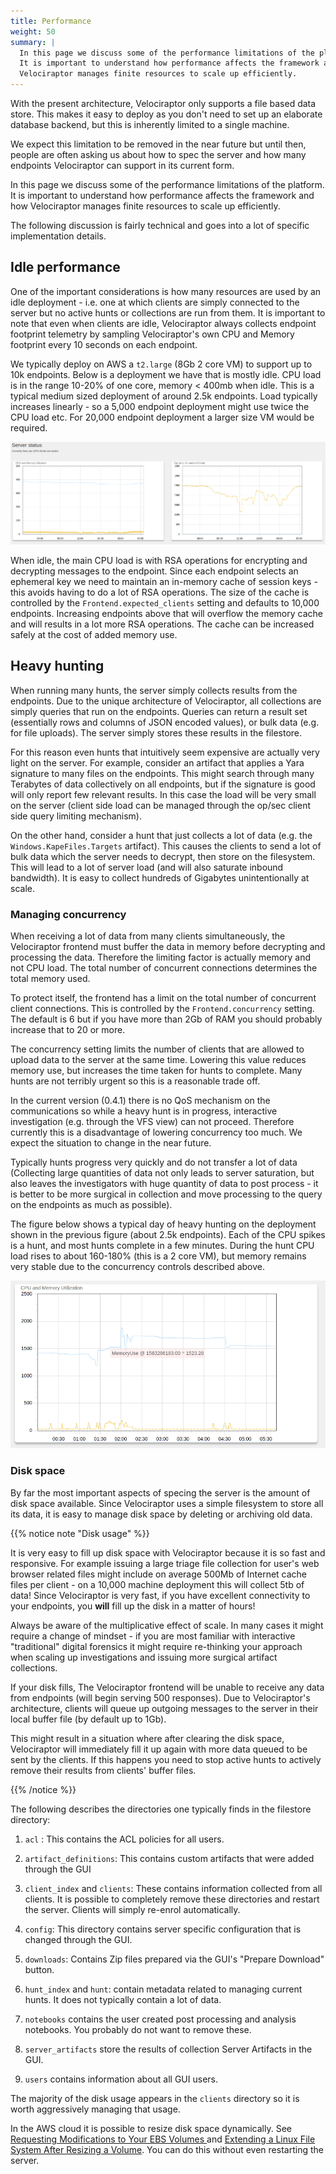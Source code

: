 ```yaml
---
title: Performance
weight: 50
summary: |
  In this page we discuss some of the performance limitations of the platform.
  It is important to understand how performance affects the framework and how
  Velociraptor manages finite resources to scale up efficiently.
---
```


With the present architecture, Velociraptor only supports a file based
data store. This makes it easy to deploy as you don't need to set up
an elaborate database backend, but this is inherently limited to a
single machine.

We expect this limitation to be removed in the near future but until
then, people are often asking us about how to spec the server and how
many endpoints Velociraptor can support in its current form.

In this page we discuss some of the performance limitations of the
platform. It is important to understand how performance affects the
framework and how Velociraptor manages finite resources to scale up
efficiently.

The following discussion is fairly technical and goes into a lot of
specific implementation details.

## Idle performance

One of the important considerations is how many resources are used by
an idle deployment - i.e. one at which clients are simply connected to
the server but no active hunts or collections are run from them. It is
important to note that even when clients are idle, Velociraptor always
collects endpoint footprint telemetry by sampling Velociraptor's own
CPU and Memory footprint every 10 seconds on each endpoint.

We typically deploy on AWS a `t2.large` (8Gb 2 core VM) to support up
to 10k endpoints. Below is a deployment we have that is mostly idle.
CPU load is in the range 10-20% of one core, memory < 400mb when
idle. This is a typical medium sized deployment of around 2.5k
endpoints. Load typically increases linearly - so a 5,000 endpoint
deployment might use twice the CPU load etc. For 20,000 endpoint
deployment a larger size VM would be required.

![Idle performance statistics](idle.png)

When idle, the main CPU load is with RSA operations for encrypting and
decrypting messages to the endpoint. Since each endpoint selects an
ephemeral key we need to maintain an in-memory cache of session keys -
this avoids having to do a lot of RSA operations. The size of the
cache is controlled by the `Frontend.expected_clients` setting and
defaults to 10,000 endpoints. Increasing endpoints above that will
overflow the memory cache and will results in a lot more RSA
operations. The cache can be increased safely at the cost of added
memory use.

## Heavy hunting

When running many hunts, the server simply collects results from the
endpoints. Due to the unique architecture of Velociraptor, all
collections are simply queries that run on the endpoints. Queries can
return a result set (essentially rows and columns of JSON encoded
values), or bulk data (e.g. for file uploads). The server simply
stores these results in the filestore.

For this reason even hunts that intuitively seem expensive are
actually very light on the server. For example, consider an artifact
that applies a Yara signature to many files on the endpoints. This
might search through many Terabytes of data collectively on all
endpoints, but if the signature is good will only report few relevant
results. In this case the load will be very small on the server
(client side load can be managed through the op/sec client side query
limiting mechanism).

On the other hand, consider a hunt that just collects a lot of data
(e.g. the `Windows.KapeFiles.Targets` artifact). This causes the
clients to send a lot of bulk data which the server needs to decrypt,
then store on the filesystem. This will lead to a lot of server load
(and will also saturate inbound bandwidth). It is easy to collect
hundreds of Gigabytes unintentionally at scale.

### Managing concurrency

When receiving a lot of data from many clients simultaneously, the
Velociraptor frontend must buffer the data in memory before decrypting
and processing the data. Therefore the limiting factor is actually
memory and not CPU load. The total number of concurrent connections
determines the total memory used.

To protect itself, the frontend has a limit on the total number of
concurrent client connections. This is controlled by the
`Frontend.concurrency` setting. The default is 6 but if you have more
than 2Gb of RAM you should probably increase that to 20 or more.

The concurrency setting limits the number of clients that are allowed
to upload data to the server at the same time. Lowering this value
reduces memory use, but increases the time taken for hunts to
complete. Many hunts are not terribly urgent so this is a reasonable
trade off.

In the current version (0.4.1) there is no QoS mechanism on the
communications so while a heavy hunt is in progress, interactive
investigation (e.g. through the VFS view) can not proceed. Therefore
currently this is a disadvantage of lowering concurrency too much. We
expect the situation to change in the near future.

Typically hunts progress very quickly and do not transfer a lot of
data (Collecting large quantities of data not only leads to server
saturation, but also leaves the investigators with huge quantity of
data to post process - it is better to be more surgical in collection
and move processing to the query on the endpoints as much as possible).

The figure below shows a typical day of heavy hunting on the
deployment shown in the previous figure (about 2.5k endpoints). Each
of the CPU spikes is a hunt, and most hunts complete in a few
minutes. During the hunt CPU load rises to about 160-180% (this is a 2
core VM), but memory remains very stable due to the concurrency
controls described above.

![Hunting performance](hunting.png)


### Disk space

By far the most important aspects of specing the server is the amount
of disk space available. Since Velociraptor uses a simple filesystem
to store all its data, it is easy to manage disk space by deleting or
archiving old data.

{{% notice note "Disk usage" %}}

 It is very easy to fill up disk space with Velociraptor because it is
 so fast and responsive. For example issuing a large triage file
 collection for user's web browser related files might include on
 average 500Mb of Internet cache files per client - on a 10,000 machine
 deployment this will collect 5tb of data! Since Velociraptor is very
 fast, if you have excellent connectivity to your endpoints, you
 **will** fill up the disk in a matter of hours!

 Always be aware of the multiplicative effect of scale. In many cases
 it might require a change of mindset - if you are most familiar with
 interactive "traditional" digital forensics it might require
 re-thinking your approach when scaling up investigations and issuing
 more surgical artifact collections.

 If your disk fills, The Velociraptor frontend will be unable to
 receive any data from endpoints (will begin serving 500
 responses). Due to Velociraptor's architecture, clients will queue up
 outgoing messages to the server in their local buffer file (by
 default up to 1Gb).

 This might result in a situation where after clearing the disk space,
 Velociraptor will immediately fill it up again with more data queued
 to be sent by the clients. If this happens you need to stop active
 hunts to actively remove their results from clients' buffer files.

{{% /notice %}}

The following describes the directories one typically finds in the
filestore directory:

1. `acl` : This contains the ACL policies for all users.
2. `artifact_definitions`: This contains custom artifacts that were added through the GUI

3. `client_index` and `clients`: These contains information collected
   from all clients. It is possible to completely remove these
   directories and restart the server. Clients will simply re-enrol
   automatically.

4. `config`: This directory contains server specific configuration
   that is changed through the GUI.

5. `downloads`: Contains Zip files prepared via the GUI's "Prepare Download" button.

6. `hunt_index` and `hunt`: contain metadata related to managing
   current hunts. It does not typically contain a lot of data.

7. `notebooks` contains the user created post processing and analysis
   notebooks. You probably do not want to remove these.

8. `server_artifacts` store the results of collection Server Artifacts
   in the GUI.

9. `users` contains information about all GUI users.


The majority of the disk usage appears in the `clients` directory so
it is worth aggressively managing that usage.


In the AWS cloud it is possible to resize disk space dynamically. See [Requesting Modifications to Your EBS Volumes
](https://docs.aws.amazon.com/AWSEC2/latest/UserGuide/requesting-ebs-volume-modifications.html) and [Extending a Linux File System After Resizing a Volume](https://docs.aws.amazon.com/AWSEC2/latest/UserGuide/recognize-expanded-volume-linux.html). You can do this without even restarting the server.
